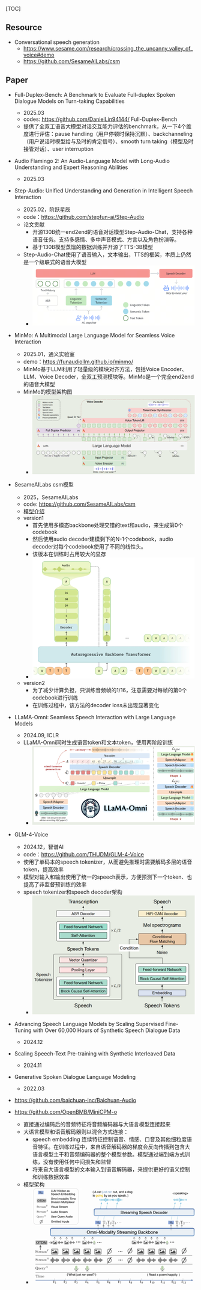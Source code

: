 [TOC]



## Resource

- Conversational speech generation
  - https://www.sesame.com/research/crossing_the_uncanny_valley_of_voice#demo
  - https://github.com/SesameAILabs/csm

## Paper

- Full-Duplex-Bench: A Benchmark to Evaluate Full-duplex Spoken Dialogue Models on Turn-taking Capabilities
  - 2025.03
  - codes: https://github.com/DanielLin94144/ Full-Duplex-Bench
  - 提供了全双工语音大模型对话交互能力评估的benchmark，从一下4个维度进行评估：pause handling（用户停顿时保持沉默）、backchanneling（用户说话时模型给与及时的肯定信号）、smooth turn taking（模型及时接管对话）、user interruption
  
- Audio Flamingo 2: An Audio-Language Model with Long-Audio Understanding and Expert Reasoning Abilities
  - 2025.03
  
- Step-Audio: Unified Understanding and Generation in Intelligent Speech Interaction
  - 2025.02，阶跃星辰
  - code：https://github.com/stepfun-ai/Step-Audio
  - 论文贡献
    - 开源130B统一end2end的语音对话模型Step-Audio-Chat，支持各种语音任务。支持多感情、多中声音模式、方言以及角色扮演等。
    - 基于130B模型蒸馏的数据训练并开源了TTS-3B模型
  - Step-Audio-Chat使用了语音输入，文本输出，TTS的框架，本质上仍然是一个级联式的语音大模型
    - ![image-20250314134529216](../../assets/StepAudio.png)
  
- MinMo: A Multimodal Large Language Model for Seamless Voice Interaction
  - 2025.01，通义实验室
  - demo：https://funaudiollm.github.io/minmo/
  - MinMo基于LLM利用了轻量级的模块对齐方法，包括Voice Encoder、LLM、Voice Decoder，全双工预测模块等。MinMo是一个完全end2end的语音大模型
  - MinMo的模型架构图
    - ![](../../assets/MinMo.png)
  
- SesameAILabs csm模型
  
  - 2025，SesameAILabs 
  - code: https://github.com/SesameAILabs/csm
  - [模型介绍](https://www.sesame.com/research/crossing_the_uncanny_valley_of_voice)
  - version1
    - 首先使用多模态backbone处理交错的text和audio，来生成第0个codebook
    - 然后使用audio decoder建模剩下的N-1个codebook，audio decoder对每个codebook使用了不同的线性头。
    - 该版本在训练时占用较大的显存
    - ![image-20250314190917989](../../assets/csm01.png)
  - version2
    - 为了减少计算负担，只训练音频帧的1/16，注意需要对每帧的第0个codebook进行训练
    - 在训练过程中，该方法的decoder loss未出现显著变化
  
- LLaMA-Omni: Seamless Speech Interaction with Large Language Models

  - 2024.09, ICLR
  - LLaMA-Omni同时生成语音token和文本token，使用两阶段训练
    - ![image-20250314142135715](../../assets/LLaMA-Omni.png)

- GLM-4-Voice
  - 2024.12，智谱AI
  - code：https://github.com/THUDM/GLM-4-Voice
  - 使用了单码本的speech tokenizer，从而避免推理时需要解码多层的语音token，提高效率
  - 模型对输入和输出使用了统一的speech表示，方便预测下一个token、也提高了非监督预训练的效率
  - speech tokenizer和speech decoder架构
    - ![](../../assets/glm4-voice-tokenizer-decoder.png)

- Advancing Speech Language Models by Scaling Supervised Fine-Tuning with Over 60,000 Hours of Synthetic Speech Dialogue Data
  - 2024.12

- Scaling Speech-Text Pre-training with Synthetic Interleaved Data
  - 2024.11

- Generative Spoken Dialogue Language Modeling
  - 2022.03

- https://github.com/baichuan-inc/Baichuan-Audio

- https://github.com/OpenBMB/MiniCPM-o
  - 直接通过编码后的音频特征将音频编码器与大语言模型连接起来
  - 大语言模型和语音解码器则以混合方式连接：
    - speech embedding 连续特征控制语音、情感、口音及其他细粒度语音特征。在训练过程中，来自语音解码器的梯度会反向传播到包含大语言模型主干和音频编码器的整个模型参数。模型通过端到端方式训练，没有使用任何中间损失和监督
    - 将来自大语言模型的文本输入到语音解码器，来提供更好的语义控制和训练数据效率
  - 模型架构
    - ![image-20250314143409694](../../assets/MIniCPT-o.png)

  